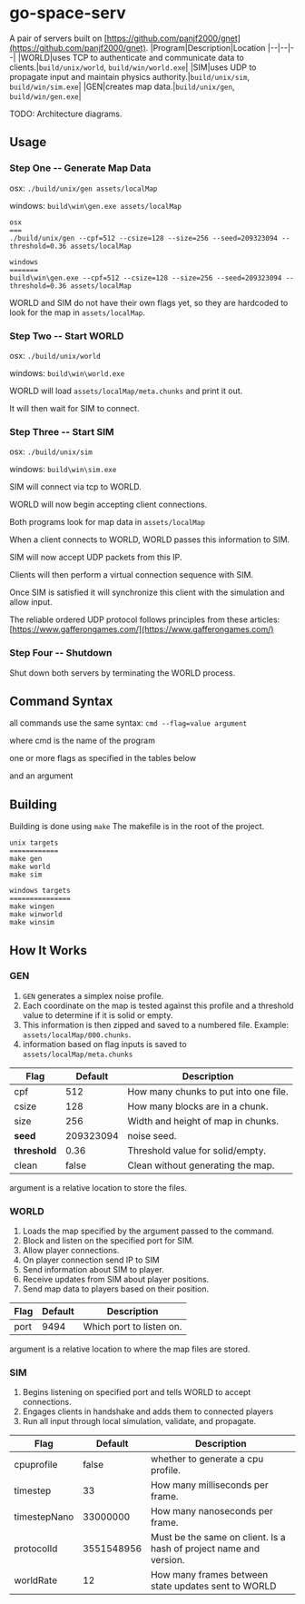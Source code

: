 # go-space-serv
A pair of servers built on [https://github.com/panjf2000/gnet](https://github.com/panjf2000/gnet).
|Program|Description|Location
|--|--|--|
|WORLD|uses TCP to authenticate and communicate data to clients.|`build/unix/world`, `build/win/world.exe`|
|SIM|uses UDP to propagate input and maintain physics authority.|`build/unix/sim`, `build/win/sim.exe`|
|GEN|creates map data.|`build/unix/gen`, `build/win/gen.exe`|

TODO: Architecture diagrams.
## Usage
### Step One -- Generate Map Data

osx: `./build/unix/gen assets/localMap`

windows: `build\win\gen.exe assets/localMap`


```
osx
===
./build/unix/gen --cpf=512 --csize=128 --size=256 --seed=209323094 --threshold=0.36 assets/localMap

windows
=======
build\win\gen.exe --cpf=512 --csize=128 --size=256 --seed=209323094 --threshold=0.36 assets/localMap
```
WORLD and SIM do not have their own flags yet, so they are hardcoded to look for the map in `assets/localMap`.
### Step Two -- Start WORLD
osx: `./build/unix/world`

windows: `build\win\world.exe`

WORLD will load `assets/localMap/meta.chunks` and print it out.

It will then wait for SIM to connect.

### Step Three -- Start SIM
osx: `./build/unix/sim`

windows: `build\win\sim.exe`

SIM will connect via tcp to WORLD.

WORLD will now begin accepting client connections.

Both programs look for map data in `assets/localMap`

When a client connects to WORLD, WORLD passes this information to SIM.

SIM will now accept UDP packets from this IP.

Clients will then perform a virtual connection sequence with SIM.

Once SIM is satisfied it will synchronize this client with the simulation and allow input.

The reliable ordered UDP protocol follows principles from these articles: [https://www.gafferongames.com/](https://www.gafferongames.com/)


### Step Four -- Shutdown
Shut down both servers by terminating the WORLD process.


## Command Syntax
all commands use the same syntax:
`cmd --flag=value argument`

where cmd is the name of the program

one or more flags as specified in the tables below

and an argument

## Building
Building is done using `make`
The makefile is in the root of the project.
```
unix targets
============
make gen
make world
make sim

windows targets
===============
make wingen
make winworld
make winsim
```
## How It Works
### GEN

1) `GEN` generates a simplex noise profile.
2) Each coordinate on the map is tested against this profile and a threshold value to determine
if it is solid or empty.
3) This information is then zipped and saved to a numbered file. Example: `assets/localMap/000.chunks`.
4) information based on flag inputs is saved to `assets/localMap/meta.chunks`


|Flag|Default|Description|
|--|--|--|
|cpf|512|How many chunks to put into one file.|
|csize|128|How many blocks are in a chunk.|
|size|256|Width and height of map in chunks.|
|**seed**|209323094|noise seed.|
|**threshold**|0.36|Threshold value for solid/empty.|
|clean|false|Clean without generating the map.|

argument is a relative location to store the files.

### WORLD
1) Loads the map specified by the argument passed to the command.
2) Block and listen on the specified port for SIM.
3) Allow player connections.
4) On player connection send IP to SIM
5) Send information about SIM to player.
6) Receive updates from SIM about player positions.
7) Send map data to players based on their position.

|Flag|Default|Description|
|--|--|--|
|port|9494|Which port to listen on.|

argument is a relative location to where the map files are stored.

### SIM
1) Begins listening on specified port and tells WORLD to accept connections.
2) Engages clients in handshake and adds them to connected players
3) Run all input through local simulation, validate, and propagate.

|Flag|Default|Description|
|--|--|--|
|cpuprofile|false|whether to generate a cpu profile.|
|timestep|33|How many milliseconds per frame.|
|timestepNano|33000000|How many nanoseconds per frame.|
|protocolId|3551548956|Must be the same on client. Is a hash of project name and version.|
|worldRate|12|How many frames between state updates sent to WORLD|
